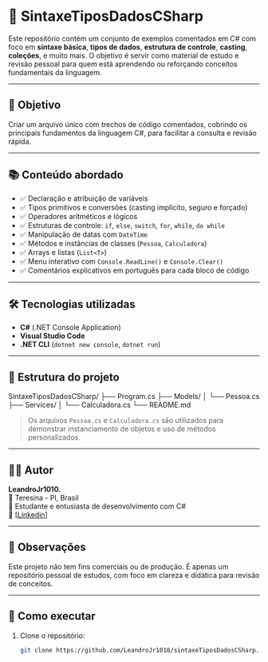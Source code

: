 # 📘 SintaxeTiposDadosCSharp

Este repositório contém um conjunto de exemplos comentados em C# com foco em **sintaxe básica**, **tipos de dados**, **estrutura de controle**, **casting**, **coleções**, e muito mais. O objetivo é servir como material de estudo e revisão pessoal para quem está aprendendo ou reforçando conceitos fundamentais da linguagem.

---

## 🧠 Objetivo

Criar um arquivo único com trechos de código comentados, cobrindo os principais fundamentos da linguagem C#, para facilitar a consulta e revisão rápida.

---

## 📚 Conteúdo abordado

- ✅ Declaração e atribuição de variáveis
- ✅ Tipos primitivos e conversões (casting implícito, seguro e forçado)
- ✅ Operadores aritméticos e lógicos
- ✅ Estruturas de controle: `if`, `else`, `switch`, `for`, `while`, `do while`
- ✅ Manipulação de datas com `DateTime`
- ✅ Métodos e instâncias de classes (`Pessoa`, `Calculadora`)
- ✅ Arrays e listas (`List<T>`)
- ✅ Menu interativo com `Console.ReadLine()` e `Console.Clear()`
- ✅ Comentários explicativos em português para cada bloco de código

---

## 🛠️ Tecnologias utilizadas

- **C#** (.NET Console Application)
- **Visual Studio Code**
- **.NET CLI** (`dotnet new console`, `dotnet run`)

---

## 📂 Estrutura do projeto

SintaxeTiposDadosCSharp/ ├── Program.cs ├── Models/ │ └── Pessoa.cs ├── Services/ │ └── Calculadora.cs └── README.md


> Os arquivos `Pessoa.cs` e `Calculadora.cs` são utilizados para demonstrar instanciamento de objetos e uso de métodos personalizados.

---

## 👨‍💻 Autor

**LeandroJr1010.**  
📍 Teresina - PI, Brasil  
💬 Estudante e entusiasta de desenvolvimento com C#  
📧 [[Linkedin](https://www.linkedin.com/in/leandro-marques-20105833a/)]

---

## 📝 Observações

Este projeto não tem fins comerciais ou de produção. É apenas um repositório pessoal de estudos, com foco em clareza e didática para revisão de conceitos.

---

## 🚀 Como executar

1. Clone o repositório:
   ```bash
   git clone https://github.com/LeandroJr1010/sintaxeTiposDadosCSharp.git
